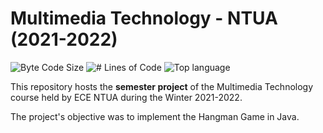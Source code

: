 # Multimedia Technology - NTUA (2021-2022)

<p align="left">
	<img alt="Byte Code Size" src="https://img.shields.io/github/languages/code-size/ChristosHadjichristofi/Multimedia-NTUA?color=red" />
	<img alt="# Lines of Code" src="https://img.shields.io/tokei/lines/github/ChristosHadjichristofi/Multimedia-NTUA?color=red" />
	<img alt="Top language" src="https://img.shields.io/github/languages/top/ChristosHadjichristofi/Multimedia-NTUA?color=yellow" />
</p>

This repository hosts the **semester project** of the Multimedia Technology course held by ECE NTUA during the Winter 2021-2022.

The project's objective was to implement the Hangman Game in Java.


